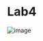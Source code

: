 # Lab4
![image](https://user-images.githubusercontent.com/111286040/192150724-aaa97ec8-481e-4f05-a7df-733af689cf1f.png)

